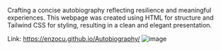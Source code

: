 Crafting a concise autobiography reflecting resilience and meaningful experiences. 
This webpage was created using HTML for structure and Tailwind CSS for styling, resulting in a clean and elegant presentation.

Link: https://enzocu.github.io/Autobiography/
![image](https://github.com/enzocu/Autobiography/assets/142987675/0668f3e0-ec77-4994-928c-b4685fa17712)

